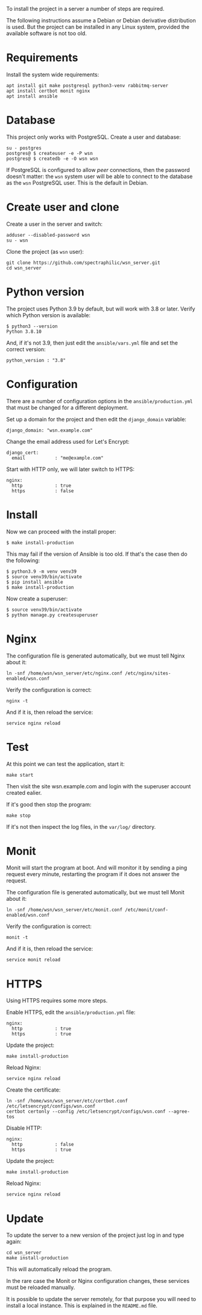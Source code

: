 To install the project in a server a number of steps are required.

The following instructions assume a Debian or Debian derivative distribution is
used. But the project can be installed in any Linux system, provided the
available software is not too old.

# Requirements

Install the system wide requirements:

    apt install git make postgresql python3-venv rabbitmq-server
    apt install certbot monit nginx
    apt install ansible

# Database

This project only works with PostgreSQL. Create a user and database:

    su - postgres
    postgres@ $ createuser -e -P wsn
    postgres@ $ createdb -e -O wsn wsn

If PostgreSQL is configured to allow *peer* connections, then the password
doesn't matter: the `wsn` system user will be able to connect to the database
as the `wsn` PostgreSQL user. This is the default in Debian.

# Create user and clone

Create a user in the server and switch:

    adduser --disabled-password wsn
    su - wsn

Clone the project (as `wsn` user):

    git clone https://github.com/spectraphilic/wsn_server.git
    cd wsn_server

# Python version

The project uses Python 3.9 by default, but will work with 3.8 or later. Verify
which Python version is available:

    $ python3 --version
    Python 3.8.10

And, if it's not 3.9, then just edit the `ansible/vars.yml` file and set the
correct version:

    python_version : "3.8"

# Configuration

There are a number of configuration options in the `ansible/production.yml`
that must be changed for a different deployment.

Set up a domain for the project and then edit the `django_domain` variable:

    django_domain: "wsn.example.com"

Change the email address used for Let's Encrypt:

    django_cert:
      email           : "me@example.com"

Start with HTTP only, we will later switch to HTTPS:

    nginx:
      http            : true
      https           : false

# Install

Now we can proceed with the install proper:

    $ make install-production

This may fail if the version of Ansible is too old. If that's the case then do
the following:

    $ python3.9 -m venv venv39
    $ source venv39/bin/activate
    $ pip install ansible
    $ make install-production

Now create a superuser:

    $ source venv39/bin/activate
    $ python manage.py createsuperuser

# Nginx

The configuration file is generated automatically, but we must tell Nginx about
it:

    ln -snf /home/wsn/wsn_server/etc/nginx.conf /etc/nginx/sites-enabled/wsn.conf

Verify the configuration is correct:

    nginx -t

And if it is, then reload the service:

    service nginx reload

# Test

At this point we can test the application, start it:

    make start

Then visit the site wsn.example.com and login with the superuser account
created ealier.

If it's good then stop the program:

    make stop

If it's not then inspect the log files, in the `var/log/` directory.

# Monit

Monit will start the program at boot. And will monitor it by sending a ping
request every minute, restarting the program if it does not answer the request.

The configuration file is generated automatically, but we must tell Monit about
it:

    ln -snf /home/wsn/wsn_server/etc/monit.conf /etc/monit/conf-enabled/wsn.conf

Verify the configuration is correct:

    monit -t

And if it is, then reload the service:

    service monit reload

# HTTPS

Using HTTPS requires some more steps.

Enable HTTPS, edit the `ansible/production.yml` file:

    nginx:
      http            : true
      https           : true

Update the project:

    make install-production

Reload Nginx:

    service nginx reload

Create the certificate:

    ln -snf /home/wsn/wsn_server/etc/certbot.conf /etc/letsencrypt/configs/wsn.conf
    certbot certonly --config /etc/letsencrypt/configs/wsn.conf --agree-tos

Disable HTTP:

    nginx:
      http            : false
      https           : true

Update the project:

    make install-production

Reload Nginx:

    service nginx reload

# Update

To update the server to a new version of the project just log in and type
again:

    cd wsn_server
    make install-production

This will automatically reload the program.

In the rare case the Monit or Nginx configuration changes, these services must
be reloaded manually.

It is possible to update the server remotely, for that purpose you will need to
install a local instance. This is explained in the `README.md` file.
